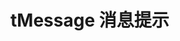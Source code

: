 # tMessage 消息提示

<messageDemo1></messageDemo1>
<messageDemo2></messageDemo2>




<script setup> 
    import messageDemo1 from '../components/messageDemo1.vue'
    import messageDemo2 from '../components/messageDemo2.vue'
</script>